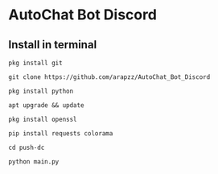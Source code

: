 # AutoChat Bot Discord

## Install in terminal

```
pkg install git
```
```
git clone https://github.com/arapzz/AutoChat_Bot_Discord
```
```
pkg install python
```
```
apt upgrade && update
```
```
pkg install openssl
```
```
pip install requests colorama
```
```
cd push-dc
```
```
python main.py
```
